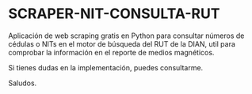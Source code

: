 # SCRAPER-NIT-CONSULTA-RUT
Aplicación de web scraping gratis en Python para consultar números de cédulas o NITs en el motor de búsqueda del RUT de la DIAN, util para comprobar la información en el reporte de medios magnéticos. 

Si tienes dudas en la implementación, puedes consultarme. 

Saludos.
